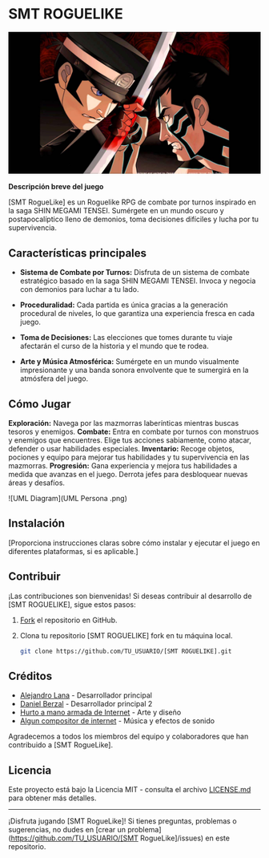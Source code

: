 # SMT ROGUELIKE

![Captura de pantalla del juego](res/TitleScreen/DemiRaidou.png)

**Descripción breve del juego**

[SMT RogueLike] es un Roguelike RPG de combate por turnos inspirado en la saga SHIN MEGAMI TENSEI. Sumérgete en un mundo oscuro y postapocalíptico lleno de demonios, toma decisiones difíciles y lucha por tu supervivencia.

## Características principales

- **Sistema de Combate por Turnos:** Disfruta de un sistema de combate estratégico basado en la saga SHIN MEGAMI TENSEI. Invoca y negocia con demonios para luchar a tu lado.

- **Proceduralidad:** Cada partida es única gracias a la generación procedural de niveles, lo que garantiza una experiencia fresca en cada juego.

- **Toma de Decisiones:** Las elecciones que tomes durante tu viaje afectarán el curso de la historia y el mundo que te rodea.

- **Arte y Música Atmosférica:** Sumérgete en un mundo visualmente impresionante y una banda sonora envolvente que te sumergirá en la atmósfera del juego.

## Cómo Jugar

**Exploración:** Navega por las mazmorras laberínticas mientras buscas tesoros y enemigos.
**Combate:** Entra en combate por turnos con monstruos y enemigos que encuentres. Elige tus acciones sabiamente, como atacar, defender o usar habilidades especiales.
**Inventario:** Recoge objetos, pociones y equipo para mejorar tus habilidades y tu supervivencia en las mazmorras.
**Progresión:** Gana experiencia y mejora tus habilidades a medida que avanzas en el juego. Derrota jefes para desbloquear nuevas áreas y desafíos.

![UML Diagram](UML Persona .png)

## Instalación

[Proporciona instrucciones claras sobre cómo instalar y ejecutar el juego en diferentes plataformas, si es aplicable.]

## Contribuir

¡Las contribuciones son bienvenidas! Si deseas contribuir al desarrollo de [SMT ROGUELIKE], sigue estos pasos:

1. [Fork](https://docs.github.com/en/get-started/quickstart/fork-a-repo) el repositorio en GitHub.

2. Clona tu repositorio [SMT ROGUELIKE] fork en tu máquina local.

   ```bash
   git clone https://github.com/TU_USUARIO/[SMT ROGUELIKE].git

## Créditos

* [Alejandro Lana](https://github.com/TU_USUARIO) - Desarrollador principal
* [Daniel Berzal](https://github.com/USUARIO_DEL_COLABORADOR) - Desarrollador principal 2
* [Hurto a mano armada de Internet](https://www.artista.com) - Arte y diseño
* [Algun compositor de internet](https://www.compositor.com) - Música y efectos de sonido

Agradecemos a todos los miembros del equipo y colaboradores que han contribuido a [SMT RogueLike].

## Licencia

Este proyecto está bajo la Licencia MIT - consulta el archivo [LICENSE.md](LICENSE.md) para obtener más detalles.

---

¡Disfruta jugando [SMT RogueLike]! Si tienes preguntas, problemas o sugerencias, no dudes en [crear un problema](https://github.com/TU_USUARIO/[SMT RogueLike]/issues) en este repositorio.

